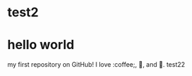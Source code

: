 # test2
hello world
===========

my first repository on GitHub!
I love :coffee;, :pizza:, and :dancer:.
test22
